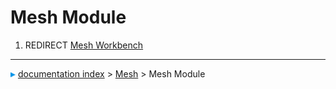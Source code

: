 # Mesh Module
1.  REDIRECT [Mesh Workbench](Mesh_Workbench.md)



---
![](images/Right_arrow.png) [documentation index](../README.md) > [Mesh](Mesh_Workbench.md) > Mesh Module
